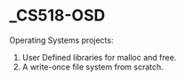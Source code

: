 # _CS518-OSD

Operating Systems projects:
1. User Defined libraries for malloc and free.
2. A write-once file system from scratch.
